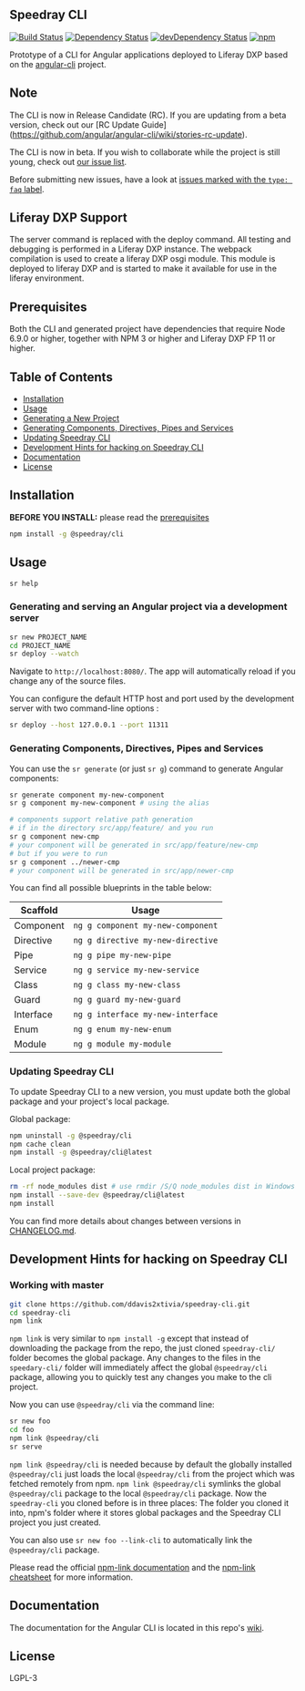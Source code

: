 ## Speedray CLI

[![Build Status][travis-badge]][travis-badge-url]
[![Dependency Status][david-badge]][david-badge-url]
[![devDependency Status][david-dev-badge]][david-dev-badge-url]
[![npm][npm-badge]][npm-badge-url]

Prototype of a CLI for Angular applications deployed to Liferay DXP based on the [angular-cli](https://cli.angular.io/) project.

## Note

The CLI is now in Release Candidate (RC).
If you are updating from a beta version, check out our [RC Update Guide]
(https://github.com/angular/angular-cli/wiki/stories-rc-update).

The CLI is now in beta.
If you wish to collaborate while the project is still young, check out [our issue list](https://github.com/ddavis2xtivia/speedray-cli/issues).

Before submitting new issues, have a look at [issues marked with the `type: faq` label](https://github.com/ddavis2xtivia/speedray-cli/issues?utf8=%E2%9C%93&q=is%3Aissue%20label%3A%22type%3A%20faq%22%20).

## Liferay DXP Support

The server command is replaced with the deploy command. All testing and debugging is performed in a Liferay DXP instance. The webpack compilation is used to create a liferay DXP osgi module. This module is deployed to liferay DXP and is started to make it available for use in the liferay environment.

## Prerequisites

Both the CLI and generated project have dependencies that require Node 6.9.0 or higher, together
with NPM 3 or higher and Liferay DXP FP 11 or higher.

## Table of Contents

* [Installation](#installation)
* [Usage](#usage)
* [Generating a New Project](#generating-and-serving-an-angular-project-via-a-development-server)
* [Generating Components, Directives, Pipes and Services](#generating-components-directives-pipes-and-services)
* [Updating Speedray CLI](#updating-angular-cli)
* [Development Hints for hacking on Speedray CLI](#development-hints-for-hacking-on-angular-cli)
* [Documentation](#documentation)
* [License](#license)

## Installation

**BEFORE YOU INSTALL:** please read the [prerequisites](#prerequisites)
```bash
npm install -g @speedray/cli
```

## Usage

```bash
sr help
```

### Generating and serving an Angular project via a development server

```bash
sr new PROJECT_NAME
cd PROJECT_NAME
sr deploy --watch
```
Navigate to `http://localhost:8080/`. The app will automatically reload if you change any of the source files.

You can configure the default HTTP host and port used by the development server with two command-line options :

```bash
sr deploy --host 127.0.0.1 --port 11311
```

### Generating Components, Directives, Pipes and Services

You can use the `sr generate` (or just `sr g`) command to generate Angular components:

```bash
sr generate component my-new-component
sr g component my-new-component # using the alias

# components support relative path generation
# if in the directory src/app/feature/ and you run
sr g component new-cmp
# your component will be generated in src/app/feature/new-cmp
# but if you were to run
sr g component ../newer-cmp
# your component will be generated in src/app/newer-cmp
```
You can find all possible blueprints in the table below:

Scaffold  | Usage
---       | ---
Component | `ng g component my-new-component`
Directive | `ng g directive my-new-directive`
Pipe      | `ng g pipe my-new-pipe`
Service   | `ng g service my-new-service`
Class     | `ng g class my-new-class`
Guard     | `ng g guard my-new-guard`
Interface | `ng g interface my-new-interface`
Enum      | `ng g enum my-new-enum`
Module    | `ng g module my-module`

### Updating Speedray CLI

To update Speedray CLI to a new version, you must update both the global package and your project's local package.

Global package:
```bash
npm uninstall -g @speedray/cli
npm cache clean
npm install -g @speedray/cli@latest
```

Local project package:
```bash
rm -rf node_modules dist # use rmdir /S/Q node_modules dist in Windows Command Prompt; use rm -r -fo node_modules,dist in Windows PowerShell
npm install --save-dev @speedray/cli@latest
npm install
```

You can find more details about changes between versions in [CHANGELOG.md](https://github.com/ddavis2xtivia/speedray-cli/blob/master/CHANGELOG.md).


## Development Hints for hacking on Speedray CLI

### Working with master

```bash
git clone https://github.com/ddavis2xtivia/speedray-cli.git
cd speedray-cli
npm link
```

`npm link` is very similar to `npm install -g` except that instead of downloading the package
from the repo, the just cloned `speedray-cli/` folder becomes the global package.
Any changes to the files in the `speedary-cli/` folder will immediately affect the global `@speedray/cli` package,
allowing you to quickly test any changes you make to the cli project.

Now you can use `@speedray/cli` via the command line:

```bash
sr new foo
cd foo
npm link @speedray/cli
sr serve
```

`npm link @speedray/cli` is needed because by default the globally installed `@speedray/cli` just loads
the local `@speedray/cli` from the project which was fetched remotely from npm.
`npm link @speedray/cli` symlinks the global `@speedray/cli` package to the local `@speedray/cli` package.
Now the `speedray-cli` you cloned before is in three places:
The folder you cloned it into, npm's folder where it stores global packages and the Speedray CLI project you just created.

You can also use `sr new foo --link-cli` to automatically link the `@speedray/cli` package.

Please read the official [npm-link documentation](https://www.npmjs.org/doc/cli/npm-link.html)
and the [npm-link cheatsheet](http://browsenpm.org/help#linkinganynpmpackagelocally) for more information.


## Documentation

The documentation for the Angular CLI is located in this repo's [wiki](https://github.com/angular/angular-cli/wiki).

## License

LGPL-3


[travis-badge]: https://travis-ci.org/ddavis2xtivia/speedray-cli.svg?branch=master
[travis-badge-url]: https://travis-ci.org/ddavis2xtivia/speedray-cli
[david-badge]: https://david-dm.org/ddavis2xtivia/speedray-cli.svg
[david-badge-url]: https://david-dm.org/ddavis2xtivia/speedray-cli
[david-dev-badge]: https://david-dm.org/dddavis2xtivia/speedray-cli/dev-status.svg
[david-dev-badge-url]: https://david-dm.org/ddavis2xtivia/speedray-cli?type=dev
[npm-badge]: https://img.shields.io/npm/v/@speedray/cli.svg
[npm-badge-url]: https://www.npmjs.com/package/@speedray/cli
